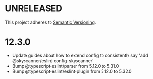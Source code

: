 # UNRELEASED

This project adheres to [Semantic Versioning](http://semver.org/).

# 12.3.0

- Update guides about how to extend config to consistently say 'add @skyscanner/eslint-config-skyscanner'
- Bump @typescript-eslint/parser from 5.12.0 to 5.31.0
- Bump @typescript-eslint/eslint-plugin from 5.12.0 to 5.32.0
